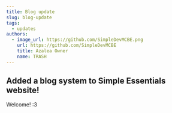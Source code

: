 ```yaml
---
title: Blog update
slug: blog-update
tags:
  - updates
authors:
  - image_url: https://github.com/SimpleDevMCBE.png
    url: https://github.com/SimpleDevMCBE
    title: Azalea Owner
    name: TRASH
---
```

Added a blog system to Simple Essentials website!
---
Welcome! :3
